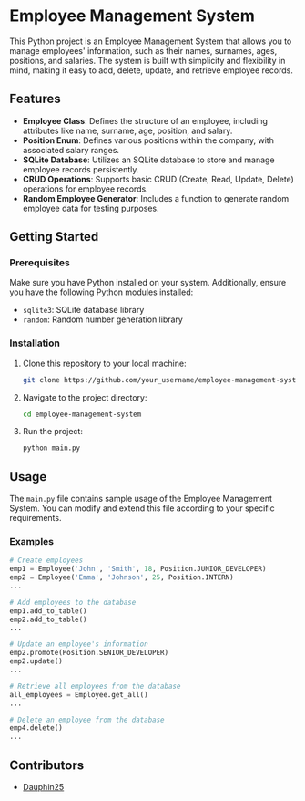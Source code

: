 # Employee Management System

This Python project is an Employee Management System that allows you to manage employees' information, such as their names, surnames, ages, positions, and salaries. The system is built with simplicity and flexibility in mind, making it easy to add, delete, update, and retrieve employee records.

## Features

- **Employee Class**: Defines the structure of an employee, including attributes like name, surname, age, position, and salary.
- **Position Enum**: Defines various positions within the company, with associated salary ranges.
- **SQLite Database**: Utilizes an SQLite database to store and manage employee records persistently.
- **CRUD Operations**: Supports basic CRUD (Create, Read, Update, Delete) operations for employee records.
- **Random Employee Generator**: Includes a function to generate random employee data for testing purposes.

## Getting Started

### Prerequisites

Make sure you have Python installed on your system. Additionally, ensure you have the following Python modules installed:

- `sqlite3`: SQLite database library
- `random`: Random number generation library

### Installation

1. Clone this repository to your local machine:

    ```bash
    git clone https://github.com/your_username/employee-management-system.git
    ```

2. Navigate to the project directory:

    ```bash
    cd employee-management-system
    ```

3. Run the project:

    ```bash
    python main.py
    ```

## Usage

The `main.py` file contains sample usage of the Employee Management System. You can modify and extend this file according to your specific requirements.

### Examples

```python
# Create employees
emp1 = Employee('John', 'Smith', 18, Position.JUNIOR_DEVELOPER)
emp2 = Employee('Emma', 'Johnson', 25, Position.INTERN)
...

# Add employees to the database
emp1.add_to_table()
emp2.add_to_table()
...

# Update an employee's information
emp2.promote(Position.SENIOR_DEVELOPER)
emp2.update()
...

# Retrieve all employees from the database
all_employees = Employee.get_all()
...

# Delete an employee from the database
emp4.delete()
...
```

## Contributors

- [Dauphin25]([https://github.com/Dauphin25)



